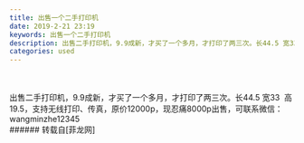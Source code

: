 ```yaml
---
title: 出售一个二手打印机
date: 2019-2-21 23:19
keywords: 出售一个二手打印机
description: 出售二手打印机，9.9成新，才买了一个多月，才打印了两三次。长44.5 宽33  高19.5，支持无线打印、传真，原价12000p，现忍痛8000p出售，可联系微信：wangminzhe12345
categories: used
---
```

<td class="t_f" id="postmessage_3088595">

<br/>
<br/>
出售二手打印机，9.9成新，才买了一个多月，才打印了两三次。长44.5 宽33  高19.5，支持无线打印、传真，原价12000p，现忍痛8000p出售，可联系微信：wangminzhe12345<br/>
</td>
###### 转载自[菲龙网]